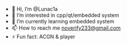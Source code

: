- 👋 Hi, I’m @Lunac1a
- 👀 I’m interested in cpp/qt/embedded system
- 🌱 I’m currently learning embedded system
- 📫 How to reach me noverify233@gmail.com
- ⚡ Fun fact: ACGN & player

<!---
Lunac1a/Lunac1a is a ✨ special ✨ repository because its `README.md` (this file) appears on your GitHub profile.
You can click the Preview link to take a look at your changes.
--->
